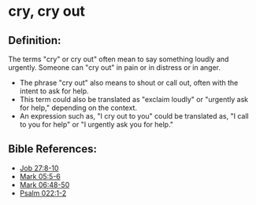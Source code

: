 # cry, cry out #

## Definition: ##

The terms "cry" or cry out" often mean to say something loudly and urgently. Someone can "cry out" in pain or in distress or in anger.

* The phrase "cry out" also means to shout or call out, often with the intent to ask for help.
* This term could also be translated as "exclaim loudly" or "urgently ask for help," depending on the context.
* An expression such as, "I cry out to you"  could be translated as, "I call to you for help" or "I urgently ask you for help."



## Bible References: ##

* [Job 27:8-10](en/tn/job/help/27/08)
* [Mark 05:5-6](en/tn/mrk/help/05/05)
* [Mark 06:48-50](en/tn/mrk/help/06/48)
* [Psalm 022:1-2](en/tn/psa/help/22/01)